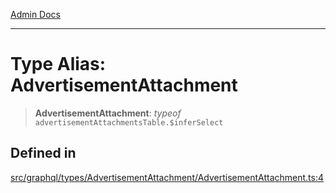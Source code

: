 [Admin Docs](/)

***

# Type Alias: AdvertisementAttachment

> **AdvertisementAttachment**: *typeof* `advertisementAttachmentsTable.$inferSelect`

## Defined in

[src/graphql/types/AdvertisementAttachment/AdvertisementAttachment.ts:4](https://github.com/NishantSinghhhhh/talawa-api/blob/05ae6a4794762096d917a90a3af0db22b7c47392/src/graphql/types/AdvertisementAttachment/AdvertisementAttachment.ts#L4)
